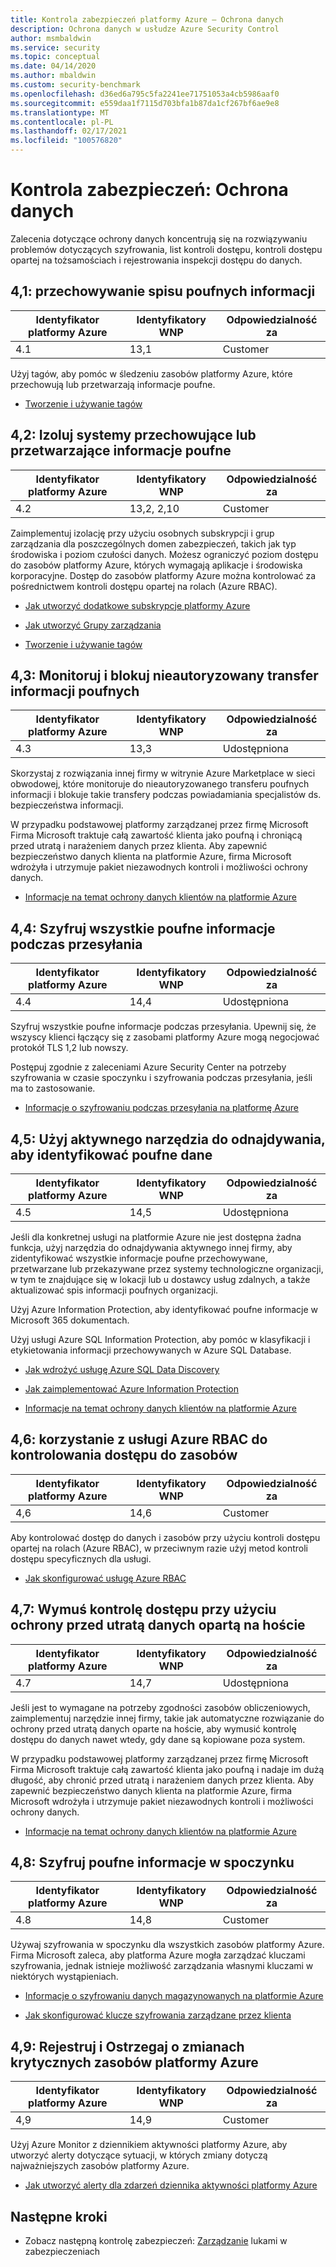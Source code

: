```yaml
---
title: Kontrola zabezpieczeń platformy Azure — Ochrona danych
description: Ochrona danych w usłudze Azure Security Control
author: msmbaldwin
ms.service: security
ms.topic: conceptual
ms.date: 04/14/2020
ms.author: mbaldwin
ms.custom: security-benchmark
ms.openlocfilehash: d36ed6a795c5fa2241ee71751053a4cb5986aaf0
ms.sourcegitcommit: e559daa1f7115d703bfa1b87da1cf267bf6ae9e8
ms.translationtype: MT
ms.contentlocale: pl-PL
ms.lasthandoff: 02/17/2021
ms.locfileid: "100576820"
---
```

# <a name="security-control-data-protection"></a>Kontrola zabezpieczeń: Ochrona danych

Zalecenia dotyczące ochrony danych koncentrują się na rozwiązywaniu problemów dotyczących szyfrowania, list kontroli dostępu, kontroli dostępu opartej na tożsamościach i rejestrowania inspekcji dostępu do danych.

## <a name="41-maintain-an-inventory-of-sensitive-information"></a>4,1: przechowywanie spisu poufnych informacji

| Identyfikator platformy Azure | Identyfikatory WNP | Odpowiedzialność za |
|--|--|--|
| 4.1 | 13,1 | Customer |

Użyj tagów, aby pomóc w śledzeniu zasobów platformy Azure, które przechowują lub przetwarzają informacje poufne.

- [Tworzenie i używanie tagów](../../azure-resource-manager/management/tag-resources.md)

## <a name="42-isolate-systems-storing-or-processing-sensitive-information"></a>4,2: Izoluj systemy przechowujące lub przetwarzające informacje poufne

| Identyfikator platformy Azure | Identyfikatory WNP | Odpowiedzialność za |
|--|--|--|
| 4.2 | 13,2, 2,10 | Customer |

Zaimplementuj izolację przy użyciu osobnych subskrypcji i grup zarządzania dla poszczególnych domen zabezpieczeń, takich jak typ środowiska i poziom czułości danych. Możesz ograniczyć poziom dostępu do zasobów platformy Azure, których wymagają aplikacje i środowiska korporacyjne. Dostęp do zasobów platformy Azure można kontrolować za pośrednictwem kontroli dostępu opartej na rolach (Azure RBAC). 

- [Jak utworzyć dodatkowe subskrypcje platformy Azure](../../cost-management-billing/manage/create-subscription.md)

- [Jak utworzyć Grupy zarządzania](../../governance/management-groups/create-management-group-portal.md)

- [Tworzenie i używanie tagów](../../azure-resource-manager/management/tag-resources.md)

## <a name="43-monitor-and-block-unauthorized-transfer-of-sensitive-information"></a>4,3: Monitoruj i blokuj nieautoryzowany transfer informacji poufnych

| Identyfikator platformy Azure | Identyfikatory WNP | Odpowiedzialność za |
|--|--|--|
| 4.3 | 13,3 | Udostępniona |

Skorzystaj z rozwiązania innej firmy w witrynie Azure Marketplace w sieci obwodowej, które monitoruje do nieautoryzowanego transferu poufnych informacji i blokuje takie transfery podczas powiadamiania specjalistów ds. bezpieczeństwa informacji.

W przypadku podstawowej platformy zarządzanej przez firmę Microsoft Firma Microsoft traktuje całą zawartość klienta jako poufną i chroniącą przed utratą i narażeniem danych przez klienta. Aby zapewnić bezpieczeństwo danych klienta na platformie Azure, firma Microsoft wdrożyła i utrzymuje pakiet niezawodnych kontroli i możliwości ochrony danych.

- [Informacje na temat ochrony danych klientów na platformie Azure](../fundamentals/protection-customer-data.md)

## <a name="44-encrypt-all-sensitive-information-in-transit"></a>4,4: Szyfruj wszystkie poufne informacje podczas przesyłania

| Identyfikator platformy Azure | Identyfikatory WNP | Odpowiedzialność za |
|--|--|--|
| 4.4 | 14,4 | Udostępniona |

Szyfruj wszystkie poufne informacje podczas przesyłania. Upewnij się, że wszyscy klienci łączący się z zasobami platformy Azure mogą negocjować protokół TLS 1,2 lub nowszy.

Postępuj zgodnie z zaleceniami Azure Security Center na potrzeby szyfrowania w czasie spoczynku i szyfrowania podczas przesyłania, jeśli ma to zastosowanie.

- [Informacje o szyfrowaniu podczas przesyłania na platformę Azure](../fundamentals/encryption-overview.md#encryption-of-data-in-transit)

## <a name="45-use-an-active-discovery-tool-to-identify-sensitive-data"></a>4,5: Użyj aktywnego narzędzia do odnajdywania, aby identyfikować poufne dane

| Identyfikator platformy Azure | Identyfikatory WNP | Odpowiedzialność za |
|--|--|--|
| 4.5 | 14,5 | Udostępniona |

Jeśli dla konkretnej usługi na platformie Azure nie jest dostępna żadna funkcja, użyj narzędzia do odnajdywania aktywnego innej firmy, aby zidentyfikować wszystkie informacje poufne przechowywane, przetwarzane lub przekazywane przez systemy technologiczne organizacji, w tym te znajdujące się w lokacji lub u dostawcy usług zdalnych, a także aktualizować spis informacji poufnych organizacji.

Użyj Azure Information Protection, aby identyfikować poufne informacje w Microsoft 365 dokumentach.

Użyj usługi Azure SQL Information Protection, aby pomóc w klasyfikacji i etykietowania informacji przechowywanych w Azure SQL Database.

- [Jak wdrożyć usługę Azure SQL Data Discovery](../../azure-sql/database/data-discovery-and-classification-overview.md)

- [Jak zaimplementować Azure Information Protection](/azure/information-protection/deployment-roadmap)

- [Informacje na temat ochrony danych klientów na platformie Azure](../fundamentals/protection-customer-data.md)

## <a name="46-use-azure-rbac-to-control-access-to-resources"></a>4,6: korzystanie z usługi Azure RBAC do kontrolowania dostępu do zasobów

| Identyfikator platformy Azure | Identyfikatory WNP | Odpowiedzialność za |
|--|--|--|
| 4,6 | 14,6 | Customer |

Aby kontrolować dostęp do danych i zasobów przy użyciu kontroli dostępu opartej na rolach (Azure RBAC), w przeciwnym razie użyj metod kontroli dostępu specyficznych dla usługi.

- [Jak skonfigurować usługę Azure RBAC](../../role-based-access-control/role-assignments-portal.md)

## <a name="47-use-host-based-data-loss-prevention-to-enforce-access-control"></a>4,7: Wymuś kontrolę dostępu przy użyciu ochrony przed utratą danych opartą na hoście

| Identyfikator platformy Azure | Identyfikatory WNP | Odpowiedzialność za |
|--|--|--|
| 4.7 | 14,7 | Udostępniona |

Jeśli jest to wymagane na potrzeby zgodności zasobów obliczeniowych, zaimplementuj narzędzie innej firmy, takie jak automatyczne rozwiązanie do ochrony przed utratą danych oparte na hoście, aby wymusić kontrolę dostępu do danych nawet wtedy, gdy dane są kopiowane poza system.

W przypadku podstawowej platformy zarządzanej przez firmę Microsoft Firma Microsoft traktuje całą zawartość klienta jako poufną i nadaje im dużą długość, aby chronić przed utratą i narażeniem danych przez klienta. Aby zapewnić bezpieczeństwo danych klienta na platformie Azure, firma Microsoft wdrożyła i utrzymuje pakiet niezawodnych kontroli i możliwości ochrony danych.

- [Informacje na temat ochrony danych klientów na platformie Azure](../fundamentals/protection-customer-data.md)

## <a name="48-encrypt-sensitive-information-at-rest"></a>4,8: Szyfruj poufne informacje w spoczynku

| Identyfikator platformy Azure | Identyfikatory WNP | Odpowiedzialność za |
|--|--|--|
| 4.8 | 14,8 | Customer |

Używaj szyfrowania w spoczynku dla wszystkich zasobów platformy Azure. Firma Microsoft zaleca, aby platforma Azure mogła zarządzać kluczami szyfrowania, jednak istnieje możliwość zarządzania własnymi kluczami w niektórych wystąpieniach. 

- [Informacje o szyfrowaniu danych magazynowanych na platformie Azure](../fundamentals/encryption-atrest.md)

- [Jak skonfigurować klucze szyfrowania zarządzane przez klienta](../../storage/common/customer-managed-keys-configure-key-vault.md)

## <a name="49-log-and-alert-on-changes-to-critical-azure-resources"></a>4,9: Rejestruj i Ostrzegaj o zmianach krytycznych zasobów platformy Azure

| Identyfikator platformy Azure | Identyfikatory WNP | Odpowiedzialność za |
|--|--|--|
| 4,9 | 14,9 | Customer |

Użyj Azure Monitor z dziennikiem aktywności platformy Azure, aby utworzyć alerty dotyczące sytuacji, w których zmiany dotyczą najważniejszych zasobów platformy Azure.

- [Jak utworzyć alerty dla zdarzeń dziennika aktywności platformy Azure](../../azure-monitor/alerts/alerts-activity-log.md)


## <a name="next-steps"></a>Następne kroki

- Zobacz następną kontrolę zabezpieczeń: [Zarządzanie](security-control-vulnerability-management.md) lukami w zabezpieczeniach